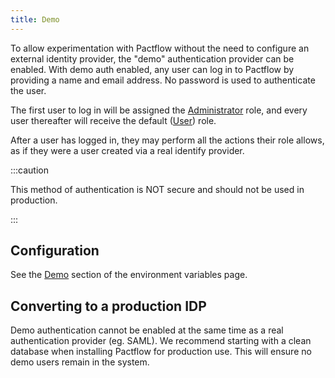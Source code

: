 ```yaml
---
title: Demo
---
```


To allow experimentation with Pactflow without the need to configure an external identity provider, the "demo" authentication provider can be enabled. With demo auth enabled, any user can log in to Pactflow by providing a name and email address. No password is used to authenticate the user.

The first user to log in will be assigned the [Administrator](/docs/permissions/predefined-roles#administrator) role, and every user thereafter will receive the default ([User](/docs/permissions/predefined-roles#user)) role.

After a user has logged in, they may perform all the actions their role allows, as if they were a user created via a real identify provider.

:::caution

This method of authentication is NOT secure and should not be used in production.

:::

## Configuration

See the [Demo](/docs/on-premises/environment-variables#demo_auth_enabled) section of the environment variables page.

## Converting to a production IDP

Demo authentication cannot be enabled at the same time as a real authentication provider (eg. SAML). We recommend starting with a clean database when installing Pactflow for production use. This will ensure no demo users remain in the system.
